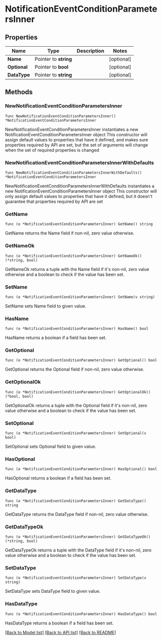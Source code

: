 # NotificationEventConditionParametersInner

## Properties

Name | Type | Description | Notes
------------ | ------------- | ------------- | -------------
**Name** | Pointer to **string** |  | [optional] 
**Optional** | Pointer to **bool** |  | [optional] 
**DataType** | Pointer to **string** |  | [optional] 

## Methods

### NewNotificationEventConditionParametersInner

`func NewNotificationEventConditionParametersInner() *NotificationEventConditionParametersInner`

NewNotificationEventConditionParametersInner instantiates a new NotificationEventConditionParametersInner object
This constructor will assign default values to properties that have it defined,
and makes sure properties required by API are set, but the set of arguments
will change when the set of required properties is changed

### NewNotificationEventConditionParametersInnerWithDefaults

`func NewNotificationEventConditionParametersInnerWithDefaults() *NotificationEventConditionParametersInner`

NewNotificationEventConditionParametersInnerWithDefaults instantiates a new NotificationEventConditionParametersInner object
This constructor will only assign default values to properties that have it defined,
but it doesn't guarantee that properties required by API are set

### GetName

`func (o *NotificationEventConditionParametersInner) GetName() string`

GetName returns the Name field if non-nil, zero value otherwise.

### GetNameOk

`func (o *NotificationEventConditionParametersInner) GetNameOk() (*string, bool)`

GetNameOk returns a tuple with the Name field if it's non-nil, zero value otherwise
and a boolean to check if the value has been set.

### SetName

`func (o *NotificationEventConditionParametersInner) SetName(v string)`

SetName sets Name field to given value.

### HasName

`func (o *NotificationEventConditionParametersInner) HasName() bool`

HasName returns a boolean if a field has been set.

### GetOptional

`func (o *NotificationEventConditionParametersInner) GetOptional() bool`

GetOptional returns the Optional field if non-nil, zero value otherwise.

### GetOptionalOk

`func (o *NotificationEventConditionParametersInner) GetOptionalOk() (*bool, bool)`

GetOptionalOk returns a tuple with the Optional field if it's non-nil, zero value otherwise
and a boolean to check if the value has been set.

### SetOptional

`func (o *NotificationEventConditionParametersInner) SetOptional(v bool)`

SetOptional sets Optional field to given value.

### HasOptional

`func (o *NotificationEventConditionParametersInner) HasOptional() bool`

HasOptional returns a boolean if a field has been set.

### GetDataType

`func (o *NotificationEventConditionParametersInner) GetDataType() string`

GetDataType returns the DataType field if non-nil, zero value otherwise.

### GetDataTypeOk

`func (o *NotificationEventConditionParametersInner) GetDataTypeOk() (*string, bool)`

GetDataTypeOk returns a tuple with the DataType field if it's non-nil, zero value otherwise
and a boolean to check if the value has been set.

### SetDataType

`func (o *NotificationEventConditionParametersInner) SetDataType(v string)`

SetDataType sets DataType field to given value.

### HasDataType

`func (o *NotificationEventConditionParametersInner) HasDataType() bool`

HasDataType returns a boolean if a field has been set.


[[Back to Model list]](../README.md#documentation-for-models) [[Back to API list]](../README.md#documentation-for-api-endpoints) [[Back to README]](../README.md)


